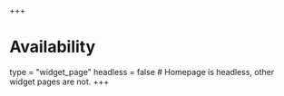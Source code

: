 +++
# Availability
type = "widget_page"
headless = false  # Homepage is headless, other widget pages are not.
+++
